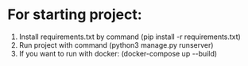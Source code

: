 # For starting project:  #
1) Install requirements.txt by command (pip install -r requirements.txt)
2) Run project with command (python3 manage.py runserver)
3) If you want to run with docker: (docker-compose up --build)